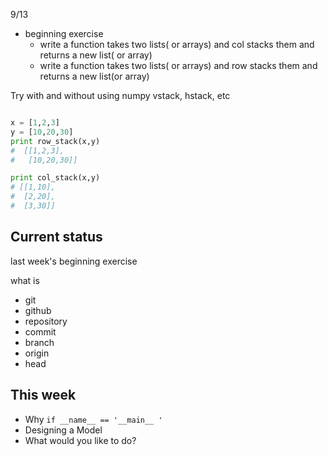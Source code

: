 9/13
- beginning exercise
    - write a function takes two lists( or arrays) and col stacks them and returns a new list( or array)
    - write a function takes two lists( or arrays) and row stacks them and returns a new list(or array)

Try with and without using numpy vstack, hstack, etc
  
  ```python
  
  x = [1,2,3]
  y = [10,20,30]
  print row_stack(x,y)
  #  [[1,2,3],
  #   [10,20,30]]
  
  print col_stack(x,y)
  # [[1,10],
  #  [2,20],
  #  [3,30]]
  ```


Current status
--------------

last week's beginning exercise

what is 
   - git
   - github
   - repository
   - commit
   - branch
   - origin
   - head
            
This week
---------
- Why `if __name__ == '__main__ '`
- Designing a Model
- What would you like to do?



   